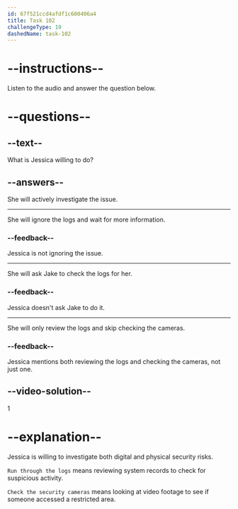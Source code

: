 ```yaml
---
id: 67f521ccd4afdf1c600406a4
title: Task 102
challengeType: 19
dashedName: task-102
---
```


<!-- (audio) Jessica: I'll run through the logs and check the security cameras for any physical access breaches. -->

# --instructions--

Listen to the audio and answer the question below.

# --questions--

## --text--

What is Jessica willing to do?

## --answers--

She will actively investigate the issue.

---

She will ignore the logs and wait for more information.

### --feedback--

Jessica is not ignoring the issue.

---

She will ask Jake to check the logs for her.

### --feedback--

Jessica doesn't ask Jake to do it.

---

She will only review the logs and skip checking the cameras.

### --feedback--

Jessica mentions both reviewing the logs and checking the cameras, not just one.

## --video-solution--

1

# --explanation--

Jessica is willing to investigate both digital and physical security risks.

`Run through the logs` means reviewing system records to check for suspicious activity.

`Check the security cameras` means looking at video footage to see if someone accessed a restricted area.
